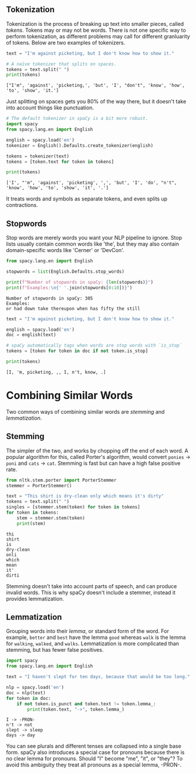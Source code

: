 ## Tokenization

Tokenization is the process of breaking up text into smaller pieces, called _tokens_. Tokens may or may not be words. There is not one specific way to perform tokenization, as different problems may call for different granluarity of tokens. Below are two examples of tokenizers.


```python
text = "I'm against picketing, but I don't know how to show it."
```


```python
# A naïve tokenizer that splits on spaces.
tokens = text.split(" ")
print(tokens)
```

    ["I'm", 'against', 'picketing,', 'but', 'I', "don't", 'know', 'how', 'to', 'show', 'it.']


Just splitting on spaces gets you 80% of the way there, but it doesn't take into account things like punctuation.


```python
# The default tokenizer in spaCy is a bit more robust.
import spacy
from spacy.lang.en import English

english = spacy.load('en')
tokenizer = English().Defaults.create_tokenizer(english)

tokens = tokenizer(text)
tokens = [token.text for token in tokens]

print(tokens)
```

    ['I', "'m", 'against', 'picketing', ',', 'but', 'I', 'do', "n't", 'know', 'how', 'to', 'show', 'it', '.']


It treats words and symbols as separate tokens, and even splits up contractions.

## Stopwords

Stop words are merely words you want your NLP pipeline to ignore. Stop lists usually contain common words like 'the', but they may also contain domain-specific words like 'Cerner' or 'DevCon'.


```python
from spacy.lang.en import English

stopwords = list(English.Defaults.stop_words)

print(f"Number of stopwords in spaCy: {len(stopwords)}")
print(f"Examples:\n{' '.join(stopwords[0:10])}")
```

    Number of stopwords in spaCy: 305
    Examples:
    or had down take thereupon when has fifty the still



```python
text = "I'm against picketing, but I don't know how to show it."

english = spacy.load('en')
doc = english(text)

# spaCy automatically tags when words are stop words with `is_stop`
tokens = [token for token in doc if not token.is_stop]

print(tokens)
```

    [I, 'm, picketing, ,, I, n't, know, .]

# Combining Similar Words

Two common ways of combining similar words are _stemming_ and _lemmatization_.

## Stemming

The simpler of the two, and works by chopping off the end of each word. A popular algorithm for this, called Porter's algorithm, would convert `ponies` -> `poni` and `cats` -> `cat`. Stemming is fast but can have a high false positive rate.


```python
from nltk.stem.porter import PorterStemmer
stemmer = PorterStemmer()

text = "This shirt is dry-clean only which means it's dirty"
tokens = text.split(" ")
singles = [stemmer.stem(token) for token in tokens]
for token in tokens:
    stem = stemmer.stem(token)
    print(stem)
```

    thi
    shirt
    is
    dry-clean
    onli
    which
    mean
    it'
    dirti


Stemming doesn't take into account parts of speech, and can produce invalid words. This is why spaCy doesn't include a stemmer, instead it provides lemmatization.

## Lemmatization
Grouping words into their _lemma_, or standard form of the word. For example, `better` and `best` have the lemma `good` whereas `walk` is the lemma for `walking`, `walked`, and `walks`. Lemmatization is more complicated than stemming, but has fewer false positives.


```python
import spacy
from spacy.lang.en import English

text = "I haven't slept for ten days, because that would be too long."

nlp = spacy.load('en')
doc = nlp(text)
for token in doc:
    if not token.is_punct and token.text != token.lemma_:
        print(token.text, "->", token.lemma_)
```

    I -> -PRON-
    n't -> not
    slept -> sleep
    days -> day


You can see plurals and different tenses are collapsed into a single base form. spaCy also introduces a special case for pronouns because there is no clear lemma for pronouns. Should "I" become "me", "it", or "they"? To avoid this ambiguity they treat all pronouns as a special lemma, -PRON-.
